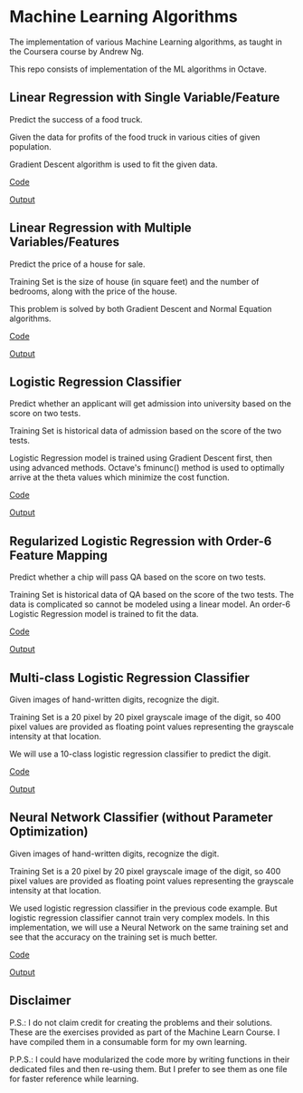 # Machine Learning Algorithms
The implementation of various Machine Learning algorithms, as taught in the Coursera course by Andrew Ng.

This repo consists of implementation of the ML algorithms in Octave.

## Linear Regression with Single Variable/Feature
Predict the success of a food truck.

Given the data for profits of the food truck in various cities of given population.

Gradient Descent algorithm is used to fit the given data.

[Code](src/linear_reg_single.m)

[Output](output/linear_reg_single.md)


## Linear Regression with Multiple Variables/Features
Predict the price of a house for sale.

Training Set is the size of house (in square feet) and the number of bedrooms, along with the price of the house.

This problem is solved by both Gradient Descent and Normal Equation algorithms.

[Code](src/linear_reg_multi.m)

[Output](output/linear_reg_multi.md)


## Logistic Regression Classifier
Predict whether an applicant will get admission into university based on the score on two tests.

Training Set is historical data of admission based on the score of the two tests.

Logistic Regression model is trained using Gradient Descent first, then using advanced methods. Octave's fminunc() method is used to optimally arrive at the theta values which minimize the cost function.

[Code](src/log_reg.m)

[Output](output/log_reg.md)


## Regularized Logistic Regression with Order-6 Feature Mapping
Predict whether a chip will pass QA based on the score on two tests.

Training Set is historical data of QA based on the score of the two tests. The data is complicated so cannot be modeled using a linear model. An order-6 Logistic Regression model is trained to fit the data.

[Code](src/log_reg_regularized.m)

[Output](output/log_reg_regularized.md)


## Multi-class Logistic Regression Classifier
Given images of hand-written digits, recognize the digit.

Training Set is a 20 pixel by 20 pixel grayscale image of the digit, so 400 pixel values are provided as floating point values representing the grayscale intensity at that location.

We will use a 10-class logistic regression classifier to predict the digit.

[Code](src/log_reg_multi.m)

[Output](output/log_reg_multi.md)


## Neural Network Classifier (without Parameter Optimization)
Given images of hand-written digits, recognize the digit.

Training Set is a 20 pixel by 20 pixel grayscale image of the digit, so 400 pixel values are provided as floating point values representing the grayscale intensity at that location.

We used logistic regression classifier in the previous code example. But logistic regression classifier cannot train very complex models. In this implementation, we will use a Neural Network on the same training set and see that the accuracy on the training set is much better.

[Code](src/neural_net_pred.m)

[Output](output/neural_net_pred.md)


## Disclaimer
P.S.: I do not claim credit for creating the problems and their solutions. These are the exercises provided as part of the Machine Learn Course. I have compiled them in a consumable form for my own learning.

P.P.S.: I could have modularized the code more by writing functions in their dedicated files and then re-using them. But I prefer to see them as one file for faster reference while learning.

